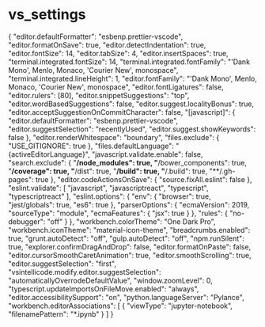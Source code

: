 # vs_settings
{
  "editor.defaultFormatter": "esbenp.prettier-vscode",
  "editor.formatOnSave": true,
  "editor.detectIndentation": true,
  "editor.fontSize": 14,
  "editor.tabSize": 4,
  "editor.insertSpaces": true,
  "terminal.integrated.fontSize": 14,
  "terminal.integrated.fontFamily": "'Dank Mono', Menlo, Monaco, 'Courier New', monospace",
  "terminal.integrated.lineHeight": 1,
  "editor.fontFamily": "'Dank Mono', Menlo, Monaco, 'Courier New', monospace",
  "editor.fontLigatures": false,
  "editor.rulers": [80],
  "editor.snippetSuggestions": "top",
  "editor.wordBasedSuggestions": false,
  "editor.suggest.localityBonus": true,
  "editor.acceptSuggestionOnCommitCharacter": false,
  "[javascript]": {
    "editor.defaultFormatter": "esbenp.prettier-vscode",
    "editor.suggestSelection": "recentlyUsed",
    "editor.suggest.showKeywords": false
  },
  "editor.renderWhitespace": "boundary",
  "files.exclude": {
    "USE_GITIGNORE": true
  },
  "files.defaultLanguage": "{activeEditorLanguage}",
  "javascript.validate.enable": false,
  "search.exclude": {
    "**/node_modules": true,
    "**/bower_components": true,
    "**/coverage": true,
    "**/dist": true,
    "**/build": true,
    "**/.build": true,
    "**/.gh-pages": true
  },
  "editor.codeActionsOnSave": {
    "source.fixAll.eslint": false
  },
  "eslint.validate": [
    "javascript",
    "javascriptreact",
    "typescript",
    "typescriptreact"
  ],
  "eslint.options": {
    "env": {
      "browser": true,
      "jest/globals": true,
      "es6": true
    },
    "parserOptions": {
      "ecmaVersion": 2019,
      "sourceType": "module",
      "ecmaFeatures": {
        "jsx": true
      }
    },
    "rules": {
      "no-debugger": "off"
    }
  },
  "workbench.colorTheme": "One Dark Pro",
  "workbench.iconTheme": "material-icon-theme",
  "breadcrumbs.enabled": true,
  "grunt.autoDetect": "off",
  "gulp.autoDetect": "off",
  "npm.runSilent": true,
  "explorer.confirmDragAndDrop": false,
  "editor.formatOnPaste": false,
  "editor.cursorSmoothCaretAnimation": true,
  "editor.smoothScrolling": true,
  "editor.suggestSelection": "first",
  "vsintellicode.modify.editor.suggestSelection": "automaticallyOverrodeDefaultValue",
  "window.zoomLevel": 0,
  "typescript.updateImportsOnFileMove.enabled": "always",
  "editor.accessibilitySupport": "on",
  "python.languageServer": "Pylance",
  "workbench.editorAssociations": [
    {
      "viewType": "jupyter-notebook",
      "filenamePattern": "*.ipynb"
    }
  ]
}
